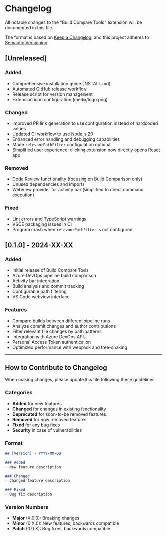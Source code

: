 # Changelog

All notable changes to the "Build Compare Tools" extension will be documented in this file.

The format is based on [Keep a Changelog](https://keepachangelog.com/en/1.0.0/),
and this project adheres to [Semantic Versioning](https://semver.org/spec/v2.0.0.html).

## [Unreleased]

### Added
- Comprehensive installation guide (INSTALL.md)
- Automated GitHub release workflow
- Release script for version management
- Extension icon configuration (media/logo.png)

### Changed
- Improved PR link generation to use configuration instead of hardcoded values
- Updated CI workflow to use Node.js 20
- Enhanced error handling and debugging capabilities
- Made `relevantPathFilter` configuration optional
- Simplified user experience: clicking extension now directly opens React app

### Removed
- Code Review functionality (focusing on Build Comparison only)
- Unused dependencies and imports
- WebView provider for activity bar (simplified to direct command execution)

### Fixed
- Lint errors and TypeScript warnings
- VSCE packaging issues in CI
- Program crash when `relevantPathFilter` is not configured

## [0.1.0] - 2024-XX-XX

### Added
- Initial release of Build Compare Tools
- Azure DevOps pipeline build comparison
- Activity bar integration
- Build analysis and commit tracking
- Configurable path filtering
- VS Code webview interface

### Features
- Compare builds between different pipeline runs
- Analyze commit changes and author contributions
- Filter relevant file changes by path patterns
- Integration with Azure DevOps APIs
- Personal Access Token authentication
- Optimized performance with webpack and tree-shaking

---

## How to Contribute to Changelog

When making changes, please update this file following these guidelines:

### Categories
- **Added** for new features
- **Changed** for changes in existing functionality
- **Deprecated** for soon-to-be removed features
- **Removed** for now removed features
- **Fixed** for any bug fixes
- **Security** in case of vulnerabilities

### Format
```markdown
## [Version] - YYYY-MM-DD

### Added
- New feature description

### Changed
- Changed feature description

### Fixed
- Bug fix description
```

### Version Numbers
- **Major** (X.0.0): Breaking changes
- **Minor** (0.X.0): New features, backwards compatible
- **Patch** (0.0.X): Bug fixes, backwards compatible
